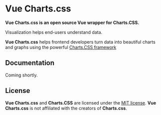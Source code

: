 # Vue Charts.css

**Vue Charts.css is an open source Vue wrapper for Charts.CSS.**

Visualization helps end-users understand data.

**Vue Charts.css** helps frontend developers turn data into beautiful charts and graphs using the powerful [Charts.CSS framework](https://chartscss.org)

## Documentation

Coming shortly.


## License

**Vue Charts.css** and **Charts.CSS** are licensed under the [MIT license](https://opensource.org/licenses/MIT).
**Vue Charts.css** is not affiliated with the creators of **Charts.css**.
